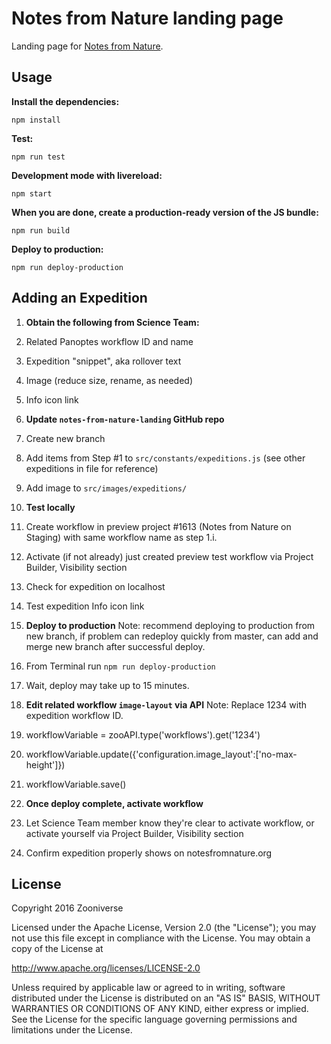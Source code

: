 # Notes from Nature landing page

Landing page for [Notes from Nature](https://www.notesfromnature.org).

## Usage

__Install the dependencies:__

`npm install`

__Test:__

`npm run test`

__Development mode with livereload:__

`npm start`

__When you are done, create a production-ready version of the JS bundle:__

`npm run build`

__Deploy to production:__

`npm run deploy-production`

## Adding an Expedition

1. __Obtain the following from Science Team:__

  1. Related Panoptes workflow ID and name
  2. Expedition "snippet", aka rollover text
  3. Image (reduce size, rename, as needed)
  4. Info icon link

2. __Update `notes-from-nature-landing` GitHub repo__

  1. Create new branch
  2. Add items from Step #1 to `src/constants/expeditions.js` (see other expeditions in file for reference)
  3. Add image to `src/images/expeditions/`

3. __Test locally__

  1. Create workflow in preview project #1613 (Notes from Nature on Staging) with same workflow name as step 1.i.
  2. Activate (if not already) just created preview test workflow via Project Builder, Visibility section
  3. Check for expedition on localhost
  4. Test expedition Info icon link

4. __Deploy to production__
  Note: recommend deploying to production from new branch, if problem can redeploy quickly from master, can add and merge new branch after successful deploy.

  1. From Terminal run `npm run deploy-production`
  2. Wait, deploy may take up to 15 minutes.

5. __Edit related workflow `image-layout` via API__
  Note: Replace 1234 with expedition workflow ID.

  1. workflowVariable = zooAPI.type('workflows').get('1234')
  2. workflowVariable.update({'configuration.image_layout':['no-max-height']})
  3. workflowVariable.save()

6. __Once deploy complete, activate workflow__
  1. Let Science Team member know they're clear to activate workflow, or activate yourself via Project Builder, Visibility section
  2. Confirm expedition properly shows on notesfromnature.org

## License

Copyright 2016 Zooniverse

Licensed under the Apache License, Version 2.0 (the "License");
you may not use this file except in compliance with the License.
You may obtain a copy of the License at

   http://www.apache.org/licenses/LICENSE-2.0

Unless required by applicable law or agreed to in writing, software
distributed under the License is distributed on an "AS IS" BASIS,
WITHOUT WARRANTIES OR CONDITIONS OF ANY KIND, either express or implied.
See the License for the specific language governing permissions and
limitations under the License.
